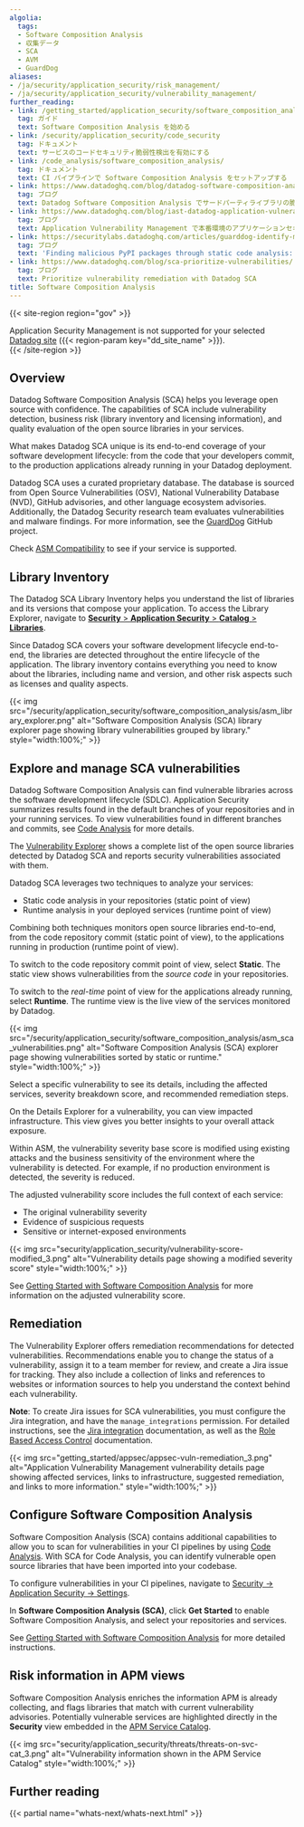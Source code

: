 ```yaml
---
algolia:
  tags:
  - Software Composition Analysis
  - 収集データ
  - SCA
  - AVM
  - GuardDog
aliases:
- /ja/security/application_security/risk_management/
- /ja/security/application_security/vulnerability_management/
further_reading:
- link: /getting_started/application_security/software_composition_analysis
  tag: ガイド
  text: Software Composition Analysis を始める
- link: /security/application_security/code_security
  tag: ドキュメント
  text: サービスのコードセキュリティ脆弱性検出を有効にする
- link: /code_analysis/software_composition_analysis/
  tag: ドキュメント
  text: CI パイプラインで Software Composition Analysis をセットアップする
- link: https://www.datadoghq.com/blog/datadog-software-composition-analysis/
  tag: ブログ
  text: Datadog Software Composition Analysis でサードパーティライブラリの脆弱性を軽減する
- link: https://www.datadoghq.com/blog/iast-datadog-application-vulnerability-management/
  tag: ブログ
  text: Application Vulnerability Management で本番環境のアプリケーションセキュリティを強化する
- link: https://securitylabs.datadoghq.com/articles/guarddog-identify-malicious-pypi-packages/
  tag: ブログ
  text: 'Finding malicious PyPI packages through static code analysis: Meet GuardDog'
- link: https://www.datadoghq.com/blog/sca-prioritize-vulnerabilities/
  tag: ブログ
  text: Prioritize vulnerability remediation with Datadog SCA
title: Software Composition Analysis
---
```


{{< site-region region="gov" >}}
<div class="alert alert-warning">Application Security Management is not supported for your selected <a href="/getting_started/site">Datadog site</a> ({{< region-param key="dd_site_name" >}}).</div>
{{< /site-region >}}

## Overview

Datadog Software Composition Analysis (SCA) helps you leverage open source with confidence. The capabilities of SCA include vulnerability detection, business risk (library inventory and licensing information), and quality evaluation of the open source libraries in your services. 

What makes Datadog SCA unique is its end-to-end coverage of your software development lifecycle: from the code that your developers commit, to the production applications already running in your Datadog deployment.

Datadog SCA uses a curated proprietary database. The database is sourced from Open Source Vulnerabilities (OSV), National Vulnerability Database (NVD), GitHub advisories, and other language ecosystem advisories. Additionally, the Datadog Security research team evaluates vulnerabilities and malware findings. For more information, see the [GuardDog][13] GitHub project.


Check [ASM Compatibility][6] to see if your service is supported.



## Library Inventory

The Datadog SCA Library Inventory helps you understand the list of libraries and its versions that compose your application. To access the Library Explorer, navigate to [**Security** > **Application Security** > **Catalog** > **Libraries**][8].

Since Datadog SCA covers your software development lifecycle end-to-end, the libraries are detected throughout the entire lifecycle of the application. The library inventory contains everything you need to know about the libraries, including name and version, and other risk aspects such as licenses and quality aspects. 

{{< img src="/security/application_security/software_composition_analysis/asm_library_explorer.png" alt="Software Composition Analysis (SCA) library explorer page showing library vulnerabilities grouped by library." style="width:100%;" >}}

## Explore and manage SCA vulnerabilities

<div class="alert alert-info">Datadog Software Composition Analysis can find vulnerable libraries across the software development lifecycle (SDLC). Application Security summarizes results found in the default branches of your repositories and in your running services. To view vulnerabilities found in different branches and commits, see <a href="/code_analysis/software_composition_analysis" target="_blank">Code Analysis</a> for more details.</div>

The [Vulnerability Explorer][3] shows a complete list of the open source libraries detected by Datadog SCA and reports security vulnerabilities associated with them. 

Datadog SCA leverages two techniques to analyze your services: 

- Static code analysis in your repositories (static point of view)
- Runtime analysis in your deployed services (runtime point of view)

Combining both techniques monitors open source libraries end-to-end, from the code repository commit (static point of view), to the applications running in production (runtime point of view).

To switch to the code repository commit point of view, select **Static**. The static view shows vulnerabilities from the _source code_ in your repositories. 

To switch to the _real-time_ point of view for the applications already running, select **Runtime**. The runtime view is the live view of the services monitored by Datadog.

{{< img src="/security/application_security/software_composition_analysis/asm_sca_vulnerabilities.png" alt="Software Composition Analysis (SCA) explorer page showing vulnerabilities sorted by static or runtime." style="width:100%;" >}}

Select a specific vulnerability to see its details, including the affected services, severity breakdown score, and recommended remediation steps. 

On the Details Explorer for a vulnerability, you can view impacted infrastructure. This view gives you better insights to your overall attack exposure.

Within ASM, the vulnerability severity base score is modified using existing attacks and the business sensitivity of the environment where the vulnerability is detected. For example, if no production environment is detected, the severity is reduced.

The adjusted vulnerability score includes the full context of each service:

- The original vulnerability severity
- Evidence of suspicious requests
- Sensitive or internet-exposed environments

{{< img src="security/application_security/vulnerability-score-modified_3.png" alt="Vulnerability details page showing a modified severity score" style="width:100%;" >}}

See [Getting Started with Software Composition Analysis][7] for more information on the adjusted vulnerability score.

## Remediation

The Vulnerability Explorer offers remediation recommendations for detected vulnerabilities. Recommendations enable you to change the status of a vulnerability, assign it to a team member for review, and create a Jira issue for tracking. They also include a collection of links and references to websites or information sources to help you understand the context behind each vulnerability.

**Note**: To create Jira issues for SCA vulnerabilities, you must configure the Jira integration, and have the `manage_integrations` permission. For detailed instructions, see the [Jira integration][11] documentation, as well as the [Role Based Access Control][10] documentation.

{{< img src="getting_started/appsec/appsec-vuln-remediation_3.png" alt="Application Vulnerability Management vulnerability details page showing affected services, links to infrastructure, suggested remediation, and links to more information." style="width:100%;" >}}

## Configure Software Composition Analysis

Software Composition Analysis (SCA) contains additional capabilities to allow you to scan for vulnerabilities in your CI pipelines by using [Code Analysis][9]. With SCA for Code Analysis, you can identify vulnerable open source libraries that have been imported into your codebase.

To configure vulnerabilities in your CI pipelines, navigate to [Security -> Application Security -> Settings][12].

In **Software Composition Analysis (SCA)**, click **Get Started** to enable Software Composition Analysis, and select your repositories and services.

See [Getting Started with Software Composition Analysis][7] for more detailed instructions.

## Risk information in APM views

Software Composition Analysis enriches the information APM is already collecting, and flags libraries that match with current vulnerability advisories. Potentially vulnerable services are highlighted directly in the **Security** view embedded in the [APM Service Catalog][2].

{{< img src="security/application_security/threats/threats-on-svc-cat_3.png" alt="Vulnerability information shown in the APM Service Catalog" style="width:100%;" >}}

## Further reading

{{< partial name="whats-next/whats-next.html" >}}

[1]: /ja/help/
[2]: https://app.datadoghq.com/services?lens=Security
[3]: https://app.datadoghq.com/security/appsec/vm
[4]: https://app.datadoghq.com/security/appsec
[5]: https://app.datadoghq.com/security/appsec/landing
[6]: /ja/security/application_security/enabling/compatibility
[7]: /ja/getting_started/application_security/software_composition_analysis
[8]: https://app.datadoghq.com/security/appsec/inventory/libraries
[9]: /ja/code_analysis/software_composition_analysis/setup/?tab=githubactions
[10]: /ja/account_management/rbac/permissions/#integrations
[11]: /ja/integrations/jira/
[12]: https://app.datadoghq.com/security/configuration/asm/setup
[13]: https://github.com/DataDog/guarddog
